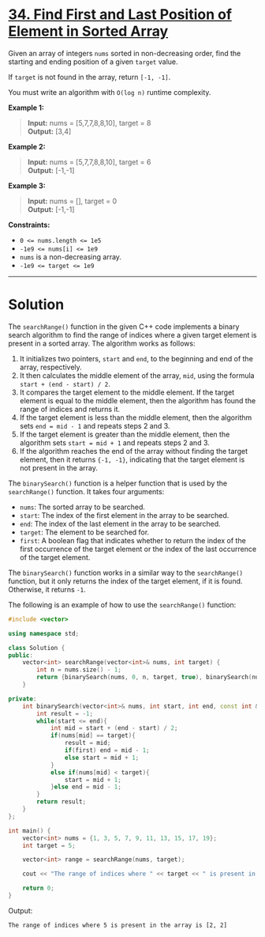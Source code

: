 # [34. Find First and Last Position of Element in Sorted Array](https://leetcode.com/problems/find-first-and-last-position-of-element-in-sorted-array/)

Given an array of integers `nums` sorted in non-decreasing order, find the starting and ending position of a given `target` value.

If `target` is not found in the array, return `[-1, -1]`.

You must write an algorithm with `O(log n)` runtime complexity.

 


**Example 1:**

>**Input:** nums = [5,7,7,8,8,10], target = 8<br>
**Output:** [3,4]

**Example 2:**

>**Input:** nums = [5,7,7,8,8,10], target = 6<br>
**Output:** [-1,-1]

**Example 3:**

>**Input:** nums = [], target = 0<br>
**Output:** [-1,-1]
 

**Constraints:**

- `0 <= nums.length <= 1e5`
- `-1e9 <= nums[i] <= 1e9`
- `nums` is a non-decreasing array.
- `-1e9 <= target <= 1e9`
---
# Solution

The `searchRange()` function in the given C++ code implements a binary search algorithm to find the range of indices where a given target element is present in a sorted array. The algorithm works as follows:

1. It initializes two pointers, `start` and `end`, to the beginning and end of the array, respectively.
2. It then calculates the middle element of the array, `mid`, using the formula `start + (end - start) / 2`.
3. It compares the target element to the middle element. If the target element is equal to the middle element, then the algorithm has found the range of indices and returns it.
4. If the target element is less than the middle element, then the algorithm sets `end = mid - 1` and repeats steps 2 and 3.
5. If the target element is greater than the middle element, then the algorithm sets `start = mid + 1` and repeats steps 2 and 3.
6. If the algorithm reaches the end of the array without finding the target element, then it returns `{-1, -1}`, indicating that the target element is not present in the array.

The `binarySearch()` function is a helper function that is used by the `searchRange()` function. It takes four arguments:

* `nums`: The sorted array to be searched.
* `start`: The index of the first element in the array to be searched.
* `end`: The index of the last element in the array to be searched.
* `target`: The element to be searched for.
* `first`: A boolean flag that indicates whether to return the index of the first occurrence of the target element or the index of the last occurrence of the target element.

The `binarySearch()` function works in a similar way to the `searchRange()` function, but it only returns the index of the target element, if it is found. Otherwise, it returns `-1`.

The following is an example of how to use the `searchRange()` function:

```c++
#include <vector>

using namespace std;

class Solution {
public:
    vector<int> searchRange(vector<int>& nums, int target) {
        int n = nums.size() - 1;
        return {binarySearch(nums, 0, n, target, true), binarySearch(nums, 0, n, target, false)};
    }

private:
    int binarySearch(vector<int>& nums, int start, int end, const int &target, const bool &first){
        int result = -1;
        while(start <= end){
            int mid = start + (end - start) / 2;
            if(nums[mid] == target){
                result = mid;
                if(first) end = mid - 1;
                else start = mid + 1;
            }
            else if(nums[mid] < target){
                start = mid + 1;
            }else end = mid - 1;
        }
        return result;
    }
};

int main() {
    vector<int> nums = {1, 3, 5, 7, 9, 11, 13, 15, 17, 19};
    int target = 5;

    vector<int> range = searchRange(nums, target);

    cout << "The range of indices where " << target << " is present in the array is [" << range[0] << ", " << range[1] << "]" << endl;

    return 0;
}
```

Output:

```
The range of indices where 5 is present in the array is [2, 2]
```